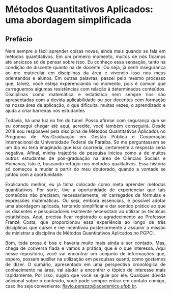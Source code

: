 # Métodos Quantitativos Aplicados: uma abordagem simplificada
## Prefácio
<p align="justify">Nem sempre é fácil aprender coisas novas, ainda mais quando se fala em métodos quantitativos. Em um primeiro momento, muitos de nós ficamos até ansiosos só de pensar sobre isso. Eu conheço essa sensação, tanto na condição de discente quanto na de docente. Ou seja, já senti insegurança ao me matricular em disciplinas da área e vivencio isso nos meus orientandos e alunos. Em outras palavras, passei pelo mesmo processo que, talvez, você esteja experenciando no momento, pois é comum que carreguemos algumas resistências com relação à determinados conteúdos. Disciplinas como matemática e estatística nem sempre nos são apresentadas com a devida aplicabilidade ou por docentes com formação na nossa área de aplicação, o que dificulta, muitas vezes, o aprendizado e ajuda a criar barreiras nos estudantes</p>

<p align="justify">Todavia, há uma luz no fim do túnel. Posso afirmar com segurança que se eu consegui chegar até aqui, acredite, você também conseguirá. Desde 2018 sou resposável pela disciplina de Métodos Quantitativos Aplicados no Programa de Pós-Graduação em Gestão Pública e Cooperação Internacional da Universidade Federal da Paraíba. Se me perguntassem se um dia eu teria imaginado que isso ocorreria, certamente a resposta seria negativa. Afinal, minha trajetória de pesquisa iniciou como a de muitos outros estudantes de pós-graduação na área de Ciências Sociais e Humanas, isto é, buscando refúgio nos métodos qualitativos. Essa história só começou a mudar a partir do meu doutorado, quando a vontade se juntou com a oportunidade.</p>

<p align="justify">Explicando melhor, eu já tinha colocado como meta aprender métodos quantitativos. Por sorte, tive a oportunidade de experienciar que tais conteúdos não precisam, necessariamente, vir carregados de fórmulas e expressões matemáticas. Ou seja, embora essenciais, é possível adotar uma abordagem aplicada, tentando simplificar e dar sentido prático ao que os discentes e pesquisadores realmente necessitam ao utilizar as técnicas estatísticas. Aqui, precisa ficar registrado o agradecimento ao Professor Franzé Costa, que proporcionou essa experiência ao longo de três disciplinas que cursei e me incentivou posteriormente a assumir a missão de ministrar a disciplina de Métodos Quantitativos Aplicados no PGPCI.</p>

<p align="justify">Bom, toda prosa é boa e haveria muito mais ainda a ser contado. Mas, chega de conversa fiada e vamos a prática, que é o que interessa. Aqui nesse repositório, você vai encontrar um conjunto de informações que, espero, possam auxiliar na utilização em pesquisas quanti, como gostamos de dizer. O sumário, apresentado em uma perspectiva cronológica de conhecimento na área, vai ajudar a encontrar o tópico de interesse mais rapidamente. Por isso, sugiro que você se guie por ele. Qualquer dúvida adicional sobre o conteúdo, você pode sempre entrar em contato comigo, caso lhe seja conveniente: <a href="mailto:flavio.perazzo@academico.ufpb.br">flavio.perazzo@academico.ufpb.br</a>.</p>

 

